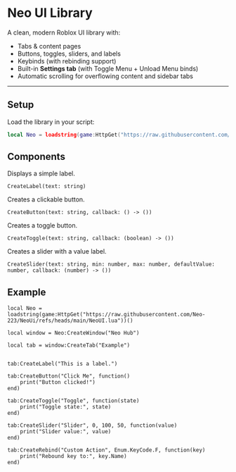 # Neo UI Library

A clean, modern Roblox UI library with:
- Tabs & content pages
- Buttons, toggles, sliders, and labels
- Keybinds (with rebinding support)
- Built-in **Settings tab** (with Toggle Menu + Unload Menu binds)
- Automatic scrolling for overflowing content and sidebar tabs

---

## Setup

Load the library in your script:

```lua
local Neo = loadstring(game:HttpGet("https://raw.githubusercontent.com/Neo-223/NeoUi/main/NeoUI.lua"))()
```

## Components

Displays a simple label.
```
CreateLabel(text: string)
```
Creates a clickable button.
```
CreateButton(text: string, callback: () -> ())
```
Creates a toggle button.
```
CreateToggle(text: string, callback: (boolean) -> ())
```
Creates a slider with a value label.
```
CreateSlider(text: string, min: number, max: number, defaultValue: number, callback: (number) -> ())
```
## Example
```
local Neo = loadstring(game:HttpGet("https://raw.githubusercontent.com/Neo-223/NeoUi/refs/heads/main/NeoUI.lua"))()

local window = Neo:CreateWindow("Neo Hub")

local tab = window:CreateTab("Example")


tab:CreateLabel("This is a label.")

tab:CreateButton("Click Me", function()
    print("Button clicked!")
end)

tab:CreateToggle("Toggle", function(state)
    print("Toggle state:", state)
end)

tab:CreateSlider("Slider", 0, 100, 50, function(value)
    print("Slider value:", value)
end)

tab:CreateRebind("Custom Action", Enum.KeyCode.F, function(key)
    print("Rebound key to:", key.Name)
end)
```
